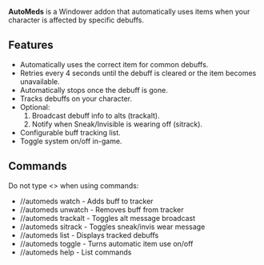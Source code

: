 **AutoMeds** is a Windower addon that automatically uses items when your character is affected by specific debuffs.

## Features

- Automatically uses the correct item for common debuffs.
- Retries every 4 seconds until the debuff is cleared or the item becomes unavailable.
- Automatically stops once the debuff is gone.
- Tracks debuffs on your character.
- Optional:
	1. Broadcast debuff info to alts (trackalt).
	2. Notify when Sneak/Invisible is wearing off (sitrack).
- Configurable buff tracking list.
- Toggle system on/off in-game.

## Commands

Do not type <> when using commands:

- //automeds watch <buffname> - Adds buff to tracker
- //automeds unwatch <buffname> - Removes buff from tracker
- //automeds trackalt - Toggles alt message broadcast
- //automeds sitrack - Toggles sneak/invis wear message
- //automeds list - Displays tracked debuffs
- //automeds toggle - Turns automatic item use on/off
- //automeds help - List commands
